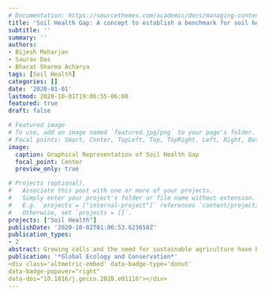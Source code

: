 ```yaml
---
# Documentation: https://sourcethemes.com/academic/docs/managing-content/
title: 'Soil Health Gap: A concept to establish a benchmark for soil health management'
subtitle: ''
summary: ''
authors:
- Bijesh Maharjan
- Saurav Das
- Bharat Sharma Acharya
tags: [Soil Health]
categories: []
date: '2020-01-01'
lastmod: 2020-10-01T19:06:55-06:00
featured: true
draft: false

# Featured image
# To use, add an image named `featured.jpg/png` to your page's folder.
# Focal points: Smart, Center, TopLeft, Top, TopRight, Left, Right, BottomLeft, Bottom, BottomRight.
image:
  caption: Graphical Representation of Soil Health Gap
  focal_point: Center
  preview_only: true

# Projects (optional).
#   Associate this post with one or more of your projects.
#   Simply enter your project's folder or file name without extension.
#   E.g. `projects = ["internal-project"]` references `content/project/deep-learning/index.md`.
#   Otherwise, set `projects = []`.
projects: ["Soil Health"]
publishDate: '2020-10-02T01:06:53.623650Z'
publication_types:
- 2
abstract: Growing calls and the need for sustainable agriculture have brought deserved attention to soil and to efforts towards improving or maintaining soil health. Numerous research and field experiments report soil health in terms of physicochemical and biological indicators, and identify different management practices that can improve it. However, the question remains how much of cultivated land has degraded since the dawn of agriculture? What is the maximum or realistically attainable soil health goal? Determination of a benchmark that defines the true magnitude of degradation and simultaneously sets potential soil health goals will optimize efforts in improving soil health using different practices. In this paper, we discuss a new term “Soil Health Gap” that is defined as the difference between soil health in an undisturbed native soil and current soil health in a cropland in a given agroecosystem. Soil Health Gap can be determined based on a general or specific soil property such as soil carbon. Soil organic carbon were measured at native grassland, no-till, conventionally tilled, and subsoil exposed farmlands. Soil Health Gap based on soil organic carbon was in order of no-till < conventional till < subsoil exposed farmland and subsequently, maximum attainable soil health goal with introduction of conservation practices would vary by an existing management practice or condition. Soil Health Gap establishes a benchmark for soil health management decisions and goals and can be scaled up from site-specific to regional to global scale.
publication: '*Global Ecology and Conservation*'
<div class='altmetric-embed' data-badge-type='donut'
data-badge-popover="right"
data-doi="10.1016/j.gecco.2020.e01116"></div>
---
```

